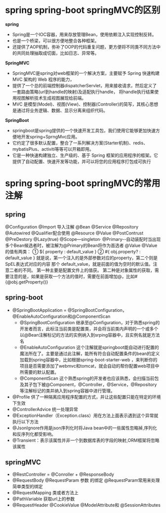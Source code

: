 # spring spring-boot springMVC的区别
**spring**
- Spring是一个IOC容器，用来存放管理Bean，使用依赖注入实现控制反转。
- 也是一个桥梁，可以很方便地整合各种框架。
- 还提供了AOP机制，弥补了OOP的代码重复问题，更方便将不同类不同方法中的共同处理抽取成切面，比如日志、异常等。

**SpringMVC**
- SpringMVC是spring对web框架的一个解决方案，主要赋予 Spring 快速构建 MVC 架构的 Web 程序的能力， 
- 提供了一个总的前端控制器dispatcherServlet，用来接收请求，然后定义了一套路由策略(url到handle的映射)及适配执行handle， 将handle执行结果使用视图解析技术生成视图展现给前端。
- MVC 是模型(Model)、视图(View)、控制器(Controller)的简写，其核心思想是通过将业务逻辑、数据、显示分离来组织代码。 

**SpringBoot**
- springboot是spring提供的一个快速开发工具包，我们使用它能够更加快速方便地开发spring+SprngMvc应用。
- 它约定了很多默认配置，整合了一系列解决方案(Starter机制)、redis、mybatisPlus、activiti等等可以开箱即用。
- 它是一种快速构建独立、生产级的、基于 Spring 框架的应用程序的框架。它提供了自动配置、快速开发等功能，并可以将您的应用程序打包成可执行

# spring spring-boot springMVC的常用注解
## spring
@Configuration
@Import 导入注解
@Bean @Service @Repository
@Autowired @Qualifier配合使用
@Resource
@Value
@PostContrust @PreDestory
@Lazy(true)
@Scope—singleton·
@Primary--自动装配时当出现多个Bean候选者时，被注解为@Primary的Bean将作为首选者
@Value
@Value的值有两类：
① ${ property : default_value }
② #{ obj.property? : default_value }
就是说，第一个注入的是外部参数对应的property，第二个则是SpEL表达式对应的内容
那个 default_value，就是前面的值为空时的默认值。注意二者的不同。
第一种主要是配置文件上的值获。
第二种是对象属性的获取，需要注意的是，如果是获取一个方法的值时，需要在前面增加@，比如#{@obj.getProperty()}

## spring-boot
- @SpringBootApplication = @SpringBootConfiguration，@EnableAutoConfiguration和@ComponentScan 
  - @SpringBootConfiguration 继承至@Configuration，对于熟悉spring的开发者而言，此标注当前类是配置类，并会将当前类内声明的一个或多个以@Bean注解标记的方法的实例纳入到srping容器中，且实例名就是方法名
  - @EnableAutoConfiguration 这个注解就是springboot能自动进行配置的魔法所在了。主要是通过此注解，能所有符合自动配置条件的bean的定义加载到spring容器中，比如根据spring-boot-starter-web ，来判断你的项目是否需要添加了webmvc和tomcat，就会自动的帮你配置web项目中所需要的默认配置。 
  - @ComponentScan 这个熟悉spring的开发者也应该熟悉，会扫描当前包及其子包下被@Component，@Controller，@Service，@Repository等注解标记的类并纳入到spring容器中进行管理。
- @Profile 供了一种隔离应用程序配置的方式，并让这些配置只能在特定的环境下生效
- @ControllerAdvice 统一处理异常
- @ExceptionHandler（Exception.class）用在方法上面表示遇到这个异常就执行以下方法
- @JsonIgnore作用是json序列化时将Java bean中的一些属性忽略掉,序列化和反序列化都受影响。 
- @Transient：表示该属性并非一个到数据库表的字段的映射,ORM框架将忽略该属性


## springMVC

- @RestController = @Conroller + @ResponseBody
- @RequestBody @RequestParam 参数 的绑定 @RequestParam常用来处理简单类型的绑定
- @RequestMapping 类或者方法上
- @PathVariable 获取url上的参数
- @RequestHeader  @CookieValue @ModelAttribute和 @SessionAttributes
